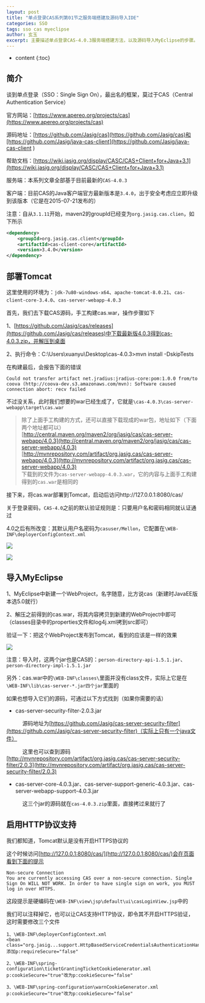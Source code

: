 ```yaml
---
layout: post
title: "单点登录CAS系列第01节之服务端搭建及源码导入IDE"
categories: SSO
tags: sso cas myeclipse
author: 玄玉
excerpt: 主要描述单点登录CAS-4.0.3服务端搭建方法，以及源码导入MyEclipse的步骤。
---
```


* content
{:toc}


## 简介

谈到单点登录（SSO：Single Sign On），最出名的框架，莫过于CAS（Central Authentication Service）

官方网站：[https://www.apereo.org/projects/cas](https://www.apereo.org/projects/cas)

源码地址：[https://github.com/Jasig/cas](https://github.com/Jasig/cas)和[https://github.com/Jasig/java-cas-client](https://github.com/Jasig/java-cas-client )

帮助文档：[https://wiki.jasig.org/display/CASC/CAS+Client+for+Java+3.1](https://wiki.jasig.org/display/CASC/CAS+Client+for+Java+3.1)

服务端：本系列文章全部基于目前最新的`CAS-4.0.3`

客户端：目前CAS的Java客户端官方最新版本是`3.4.0`，出于安全考虑应立即升级到该版本（它是在2015-07-21发布的）

注意：自从`3.1.11`开始，maven2的groupId已经变为`org.jasig.cas.clien`，如下所示

```xml
<dependency>
    <groupId>org.jasig.cas.client</groupId>
    <artifactId>cas-client-core</artifactId>
    <version>3.4.0</version>
</dependency>
```

## 部署Tomcat

这里使用的环境为：`jdk-7u80-windows-x64`、`apache-tomcat-8.0.21`、`cas-client-core-3.4.0`、`cas-server-webapp-4.0.3`

首先，我们去下载CAS源码，手工构建cas.war，操作步骤如下

1、[https://github.com/Jasig/cas/releases](https://github.com/Jasig/cas/releases)中下载最新版4.0.3得到cas-4.0.3.zip，并解压到桌面

2、执行命令：C:\Users\xuanyu\Desktop\cas-4.0.3>mvn install -DskipTests

在构建最后，会报告下面的错误

```
Could not transfer artifact net.jradius:jradius-core:pom:1.0.0 from/to coova (http://coova-dev.s3.amazonaws.com/mvn): Software caused connection abort: recv failed
```

不过没关系，此时我们想要的war已经生成了，它就是`\cas-4.0.3\cas-server-webapp\target\cas.war`

> 除了上面手工构建的方式，还可以直接下载现成的war包，地址如下（下面两个地址都可以）<br>
[http://central.maven.org/maven2/org/jasig/cas/cas-server-webapp/4.0.3](http://central.maven.org/maven2/org/jasig/cas/cas-server-webapp/4.0.3)<br>
[http://mvnrepository.com/artifact/org.jasig.cas/cas-server-webapp/4.0.3](http://mvnrepository.com/artifact/org.jasig.cas/cas-server-webapp/4.0.3)<br>
下载到的文件为`cas-server-webapp-4.0.3.war`，它的内容与上面手工构建得到的`cas.war`是相同的

接下来，将cas.war部署到Tomcat，启动后访问http://127.0.0.1:8080/cas/

关于登录密码，`CAS-4.0`之前的默认验证规则是：只要用户名和密码相同就认证通过

4.0之后有所改变：其默认用户名密码为`casuser/Mellon`，它配置在`\WEB-INF\deployerConfigContext.xml`

![](https://ae01.alicdn.com/kf/Ud0f93b050af847dea59ad9f74510594cA.png)

![](https://ae01.alicdn.com/kf/U00a329f5b29749f9b90292cae21cf07cq.png)

## 导入MyEclipse

1、MyEclipse中新建一个WebProject，名字随意，比方说cas（新建时JavaEE版本选5.0就行）

2、解压之前得到的cas.war，将其内容拷贝到新建的WebProject中即可（classes目录中的properties文件和log4j.xml拷到src即可）

验证一下：把这个WebProject发布到Tomcat，看到的应该是一样的效果

![](https://ae01.alicdn.com/kf/Ue769f10e11654ddd8f80f5831e0735979.png)

注意：导入时，这两个jar也是CAS的：`person-directory-api-1.5.1.jar`、`person-directory-impl-1.5.1.jar`

另外：cas.war中的`\WEB-INF\classes\`里面并没有class文件，实际上它是在`\WEB-INF\lib\cas-server-*.jar四个jar`里面的

如果也想导入它们的源码，可通过以下方式找到（如果你需要的话）

* cas-server-security-filter-2.0.3.jar

　　　源码地址为[https://github.com/Jasig/cas-server-security-filter](https://github.com/Jasig/cas-server-security-filter)（实际上只有一个java文件）

　　　这里也可以查到源码[http://mvnrepository.com/artifact/org.jasig.cas/cas-server-security-filter/2.0.3](http://mvnrepository.com/artifact/org.jasig.cas/cas-server-security-filter/2.0.3)

* cas-server-core-4.0.3.jar、cas-server-support-generic-4.0.3.jar、cas-server-webapp-support-4.0.3.jar

　　　这三个jar的源码就在`cas-4.0.3.zip`里面，直接拷过来就行了

## 启用HTTP协议支持

我们都知道，Tomcat默认是没有开启HTTPS协议的

这个时候访问[http://127.0.0.1:8080/cas/](http://127.0.0.1:8080/cas/)会在页面看到下面的提示

```
Non-secure Connection
You are currently accessing CAS over a non-secure connection. Single Sign On WILL NOT WORK. In order to have single sign on work, you MUST log in over HTTPS.
```

这段提示是硬编码在`\WEB-INF\view\jsp\default\ui\casLoginView.jsp`中的

我们可以注释掉它，也可以让CAS支持HTTP协议，即令其不开启HTTPS验证，这时需要修改三个文件

```
1、\WEB-INF\deployerConfigContext.xml
<bean class="org.jasig...support.HttpBasedServiceCredentialsAuthenticationHandler">添加p:requireSecure="false"

2、\WEB-INF\spring-configuration\ticketGrantingTicketCookieGenerator.xml
p:cookieSecure="true"改为p:cookieSecure="false"

3、\WEB-INF\spring-configuration\warnCookieGenerator.xml
p:cookieSecure="true"改为p:cookieSecure="false"
```